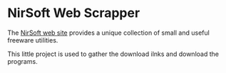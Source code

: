 # NirSoft Web Scrapper

The [NirSoft web site](https://www.nirsoft.net/) provides a unique collection of small and useful freeware utilities.

This little project is used to gather the download ilnks and download the programs.